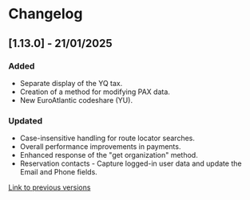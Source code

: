 # Changelog

## [1.13.0] - 21/01/2025

### Added
- Separate display of the YQ tax.
- Creation of a method for modifying PAX data.
- New EuroAtlantic codeshare (YU).

### Updated
- Case-insensitive handling for route locator searches.
- Overall performance improvements in payments.
- Enhanced response of the "get organization" method.
- Reservation contacts - Capture logged-in user data and update the Email and Phone fields.

[Link to previous versions](/docs/en-us/change-log/readme.history.md)
